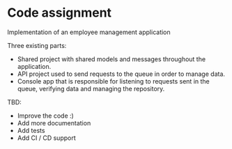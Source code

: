 # Code assignment
Implementation of an employee management application

Three existing parts:
- Shared project with shared models and messages throughout the application.
- API project used to send requests to the queue in order to manage data.
- Console app that is responsible for listening to requests sent in the queue, verifying data and managing the repository.

TBD:
- Improve the code :)
- Add more documentation
- Add tests
- Add CI / CD support
